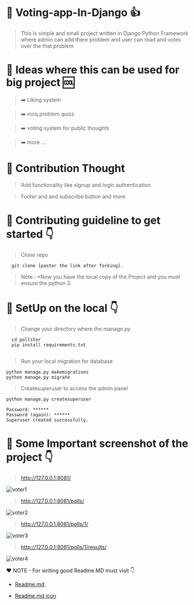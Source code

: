 # :book: Voting-app-In-Django  :+1:  
> This is simple and small project written in Django Python Framework where admin can add there problem and user can read and votes over the that problem

# :large_orange_diamond: Ideas where this can be used for big project :cool:

> :arrow_right: Liking system

> :arrow_right: mcq problem quizz

> :arrow_right: voting system for public thoughts

> :arrow_right: more ... 

# :large_orange_diamond: Contribution Thought 
> Add functionality like signup and login authentication

> Footer and and subscribe button and more


# :large_orange_diamond: Contributing guideline to get started :point_down:

> Clone repo
```
  git clone [paster the link after forking].

```
> Note : *Now you have the local copy of the Project and you must ensure the python 3.

# :large_orange_diamond: SetUp on the local :point_down:

> Change your directory where the manage.py 

```
  cd pollster
  pip install requirements.txt
  
```
> Run your local migration for database
```
python manage.py makemigrations
python manage.py migrate

```
> Createsuperuser to access the admin panel
```
python manage.py createsuperuser

Password: ******
Password (again): ******
Superuser created successfully.

```



# :large_orange_diamond: Some Important screenshot of the project :point_down:

> http://127.0.0.1:8081/

![voter1](https://user-images.githubusercontent.com/34008023/92268848-f8364500-ee97-11ea-8038-3fe8b8316160.png)

> http://127.0.0.1:8081/polls/

![voter2](https://user-images.githubusercontent.com/34008023/92268952-1bf98b00-ee98-11ea-9f42-fd7b332e235d.png)


> http://127.0.0.1:8081/polls/1/

![voter3](https://user-images.githubusercontent.com/34008023/92268996-2caa0100-ee98-11ea-89a5-ce001d4e26c5.png)

> http://127.0.0.1:8081/polls/1/results/

![voter4](https://user-images.githubusercontent.com/34008023/92269036-3b90b380-ee98-11ea-80a8-3f329e1ef0b5.png)


:heart: NOTE - For writing good Readme.MD must visit :point_down:
- [Readme.md](https://docs.github.com/en/github/writing-on-github/basic-writing-and-formatting-syntax
). 

- [Readme.md icon]( https://www.webfx.com/tools/emoji-cheat-sheet/)


